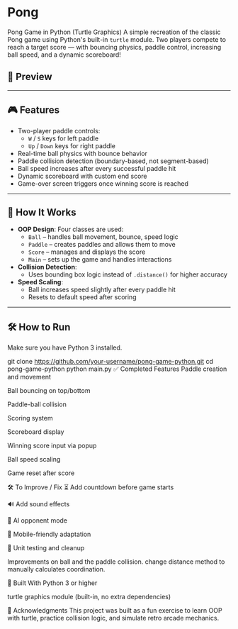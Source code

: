 # Pong
Pong Game in Python (Turtle Graphics)  A simple recreation of the classic Pong game using Python's built-in `turtle` module.   Two players compete to reach a target score — with bouncing physics, paddle control, increasing ball speed, and a dynamic scoreboard!

## 📸 Preview

---

## 🎮 Features

- Two-player paddle controls:
  - `W` / `S` keys for left paddle
  - `Up` / `Down` keys for right paddle
- Real-time ball physics with bounce behavior
- Paddle collision detection (boundary-based, not segment-based)
- Ball speed increases after every successful paddle hit
- Dynamic scoreboard with custom end score
- Game-over screen triggers once winning score is reached

---

## 🧠 How It Works

- **OOP Design**: Four classes are used:
  - `Ball` – handles ball movement, bounce, speed logic
  - `Paddle` – creates paddles and allows them to move
  - `Score` – manages and displays the score
  - `Main` – sets up the game and handles interactions
- **Collision Detection**:
  - Uses bounding box logic instead of `.distance()` for higher accuracy
- **Speed Scaling**:
  - Ball increases speed slightly after every paddle hit
  - Resets to default speed after scoring

---

## 🛠️ How to Run

Make sure you have Python 3 installed.

git clone https://github.com/your-username/pong-game-python.git
cd pong-game-python
python main.py
✅ Completed Features
 Paddle creation and movement

 Ball bouncing on top/bottom

 Paddle-ball collision

 Scoring system

 Scoreboard display

 Winning score input via popup

 Ball speed scaling

 Game reset after score

🛠️ To Improve / Fix
⏳ Add countdown before game starts

🔊 Add sound effects

🧠 AI opponent mode

📱 Mobile-friendly adaptation

🧪 Unit testing and cleanup

Improvements on ball and the paddle collision. change distance method to manually calculates coordination. 

🧰 Built With
Python 3 or higher

turtle graphics module (built-in, no extra dependencies)

🙏 Acknowledgments
This project was built as a fun exercise to learn OOP with turtle, practice collision logic, and simulate retro arcade mechanics.
